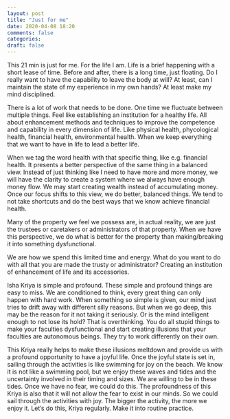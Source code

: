 ```yaml
---
layout: post
title: "Just for me"
date: 2020-04-08 18:20
comments: false
categories:
draft: false
---
```


This 21 min is just for me. For the life I am. Life is a brief happening with a short lease of time. Before and after, there is a long time, just floating. Do I really want to have the capability to leave the body at will? At least, can I maintain the state of my experience in my own hands? At least make my mind disciplined.

There is a lot of work that needs to be done. One time we fluctuate between multiple things. Feel like establishing an institution for a healthy life. All about enhancement methods and techniques to improve the competence and capability in every dimension of life. Like physical health, phycological health, financial health, environmental health. When we keep everything that we want to have in life to lead a better life.

When we tag the word health with that specific thing, like e.g. financial health. It presents a better perspective of the same thing in a balanced view. Instead of just thinking like I need to have more and more money, we will have the clarity to create a system where we always have enough money flow. We may start creating wealth instead of accumulating money. Once our focus shifts to this view, we do better, balanced things. We tend to not take shortcuts and do the best ways that we know achieve financial health.

Many of the property we feel we possess are, in actual reality, we are just the trustees or caretakers or administrators of that property. When we have this perspective, we do what is better for the property than making/breaking it into something dysfunctional.

We are how we spend this limited time and energy. What do you want to do with all that you are made the trusty or administrator? Creating an institution of enhancement of life and its accessories.

Isha Kriya is simple and profound. These simple and profound things are easy to miss. We are conditioned to think, every great thing can only happen with hard work. When something so simple is given, our mind just tries to drift away with different silly reasons. But when we go deep, this may be the reason for it not taking it seriously. Or is the mind intelligent enough to not lose its hold? That is overthinking. You do all stupid things to make your faculties dysfunctional and start creating illusions that your faculties are autonomous beings. They try to work differently on their own.

This Kriya really helps to make these illusions meltdown and provide us with a profound opportunity to have a joyful life. Once the joyful state is set in, sailing through the activities is like swimming for joy on the beach. We know it is not like a swimming pool, but we enjoy these waves and tides and the uncertainty involved in their timing and sizes. We are willing to be in these tides. Once we have no fear, we could do this. The profoundness of this Kriya is also that it will not allow the fear to exist in our minds. So we could sail through the activities with joy. The bigger the activity, the more we enjoy it. Let’s do this, Kriya regularly. Make it into routine practice.
